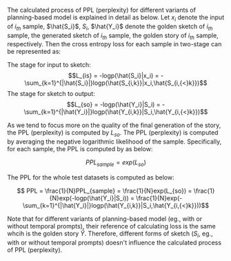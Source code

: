 The calculated process of PPL (perplexity) for different variants of planning-based model is explained in detail as below.
Let $x_i$ denote the input of $i_{th}$ sample, $\hat{S_i}$, $S_i$, $\hat{Y_i}$ denote the golden sketch of $i_{th}$ sample, the generated sketch of $i_{th}$ sample, the golden story of $i_{th}$ sample, respectively. Then the cross entropy loss for each sample in two-stage can be represented as: 

The stage for input to sketch: $$L_{is} = -logp(\hat{S_i}|x_i) = -\sum_{k=1}^{|\hat{S_i}|}logp(\hat{S_{i,k}}|x_i,\hat{S_{i,{<}k}})$$
The stage for sketch to output: $$L_{so} = -logp(\hat{Y_i}|S_i) = - \sum_{k=1}^{|\hat{Y_i}|}logp(\hat{Y_{i,k}}|S_i,\hat{Y_{i,{<}k}})$$

As we tend to focus more on the quality of the final generation of the story, the PPL (perplexity) is computed by $L_{so}$. The PPL (perplexity) is computed by averaging the negative logarithmic likelihood of the sample. Specifically, for each sample, the PPL is computed by as below:  

$$PPL_{sample} = exp(L_{so})$$

The PPL for the whole test datasets is computed as below:

$$ PPL = \frac{1}{N}PPL_{sample} = \frac{1}{N}exp(L_{so}) = \frac{1}{N}exp(-logp(\hat{Y_i}|S_i)) = \frac{1}{N}exp(- \sum_{k=1}^{|\hat{Y_i}|}logp(\hat{Y_{i,k}}|S_i,\hat{Y_{i,{<}k}}))$$

Note that for different variants of planning-based model (eg., with or without temporal prompts), their reference of calculating loss is the same whcih is the golden story $\hat{Y}$. Therefore, different forms of sketch ($S_i$, eg., with or without temporal prompts) doesn't influence the calculated process of PPL (perplexity).


